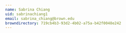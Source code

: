 ```yaml
---
name: Sabrina Chiang
uid: sabrinachiang1
email: sabrina_chiang@brown.edu
browndirectory: 719cb4b3-93d2-4b02-a75a-b42f0048e242
---
```

